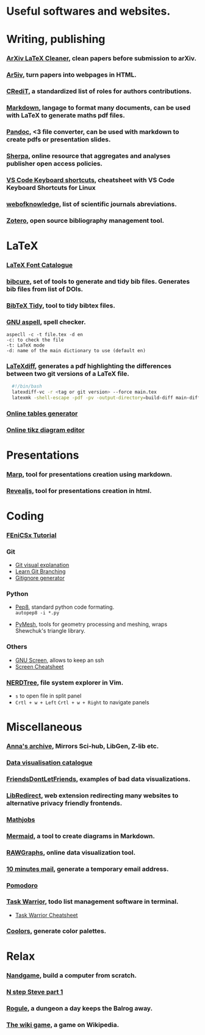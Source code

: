 # Useful softwares and websites.

# Writing, publishing

### [ArXiv LaTeX Cleaner](https://github.com/google-research/arxiv-latex-cleaner), clean papers before submission to arXiv.

### [Ar5iv](https://ar5iv.labs.arxiv.org/), turn papers into webpages in HTML.

### [CRediT](https://credit.niso.org/), a standardized list of roles for authors contributions.

### [Markdown](https://www.markdownguide.org/), langage to format many documents, can be used with LaTeX to generate maths pdf files.

### [Pandoc](https://pandoc.org/), <3 file converter, can be used with markdown to create pdfs or presentation slides.

### [Sherpa](https://v2.sherpa.ac.uk/romeo/), online resource that aggregates and analyses publisher open access policies.

### [VS Code Keyboard shortcuts](https://code.visualstudio.com/shortcuts/keyboard-shortcuts-linux.pdf), cheatsheet with VS Code Keyboard Shortcuts for Linux

### [webofknowledge](https://images.webofknowledge.com/images/help/WOS/A_abrvjt.html), list of scientific journals abreviations.

### [Zotero](https://www.zotero.org/), open source bibliography management tool.

# LaTeX

### [LaTeX Font Catalogue](https://tug.org/FontCatalogue/)

### [bibcure](https://github.com/bibcure/bibcure), set of tools to generate and tidy bib files. Generates bib files from list of DOIs.

### [BibTeX Tidy](https://flamingtempura.github.io/bibtex-tidy/index.html), tool to tidy bibtex files.

### [GNU aspell](http://aspell.net/), spell checker.  
  ```
  aspecll -c -t file.tex -d en
  -c: to check the file
  -t: LaTeX mode
  -d: name of the main dictionary to use (default en)
  ```

### [LaTeXdiff](https://www.overleaf.com/learn/latex/Articles/Using_Latexdiff_For_Marking_Changes_To_Tex_Documents), generates a pdf highlighting the differences between two git versions of a LaTeX file.
  ```bash
    #!/bin/bash
    latexdiff-vc -r <tag or git version> --force main.tex
    latexmk -shell-escape -pdf -pv -output-directory=build-diff main-diff<tag or git version>.tex
  ```

### [Online tables generator](https://www.tablesgenerator.com/)
### [Online tikz diagram editor](https://tikzcd.yichuanshen.de/)

# Presentations

### [Marp](https://marp.app/#get-started), tool for presentations creation using markdown.

### [Revealjs](https://revealjs.com/), tool for presentations creation in html.

# Coding

### [FEniCSx Tutorial](https://jorgensd.github.io/dolfinx-tutorial)

### Git
- [Git visual explanation](http://marklodato.github.io/visual-git-guide/index-fr.html)
- [Learn Git Branching](https://learngitbranching.js.org/)
- [Gitignore generator](https://www.toptal.com/developers/gitignore) 

### Python

- [Pep8](https://www.python.org/dev/peps/pep-0008/), standard python code formating.  
  `autopep8 -i *.py`

- [PyMesh](https://pymesh.readthedocs.io/en/latest/index.html), tools for geometry processing and meshing, wraps Shewchuk's triangle library.

### Others
- [GNU Screen](https://www.gnu.org/software/screen/manual/screen.html), allows to keep an ssh
- [Screen Cheatsheet](https://maojr.github.io/screencheatsheet/)

### [NERDTree](https://github.com/preservim/nerdtree), file system explorer in Vim.
- `s` to open file in split panel  
- `Crtl + w + Left` `Crtl + w + Right` to navigate panels

# Miscellaneous

### [Anna's archive](https://annas-archive.org/), Mirrors Sci-hub, LibGen, Z-lib etc.
### [Data visualisation catalogue](https://datavizcatalogue.com/index.html)
### [FriendsDontLetFriends](https://github.com/cxli233/FriendsDontLetFriends#1-friends-dont-let-friends-make-bar-plots-for-means-separation), examples of bad data visualizations.

### [LibRedirect](https://libredirect.github.io/), web extension redirecting many websites to alternative privacy friendly frontends.

### [Mathjobs](https://www.mathjobs.org/jobs)

### [Mermaid](https://github.com/mermaid-js/mermaid), a tool to create diagrams in Markdown.

### [RAWGraphs](https://www.rawgraphs.io/), online data visualization tool.

### [10 minutes mail](https://10minutemail.net/), generate a temporary email address.

<!--- ### Ghostscript scripts
- See `~/Documents/code/pdf_management` for compression/merging bash scripts.
--->

### [Pomodoro](https://pomofocus.io/)

### [Task Warrior](https://taskwarrior.org/), todo list management software in terminal.
- [Task Warrior Cheatsheet](https://taskwarrior.org/download/task-2.3.0.ref.pdf)

### [Coolors](https://coolors.co/cabac8-ff101f-b2ddf7-81d6e3-4cb5ae), generate color palettes.

# Relax

### [Nandgame](https://nandgame.com/), build a computer from scratch.

### [N step Steve part 1](https://epicpikaguy.itch.io/n-step-steve-part-1)

### [Rogule](https://rogule.com/), a dungeon a day keeps the Balrog away.

### [The wiki game](https://www.thewikigame.com/), a game on Wikipedia.